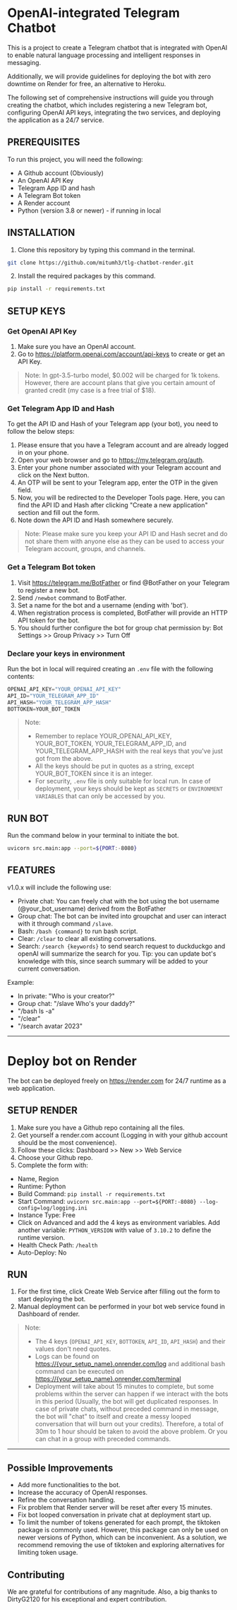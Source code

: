 # OpenAI-integrated Telegram Chatbot

This is a project to create a Telegram chatbot that is integrated with OpenAI to enable natural language processing and intelligent responses in messaging.

Additionally, we will provide guidelines for deploying the bot with zero downtime on Render for free, an alternative to Heroku.

The following set of comprehensive instructions will guide you through creating the chatbot, which includes registering a new Telegram bot, configuring OpenAI API keys, integrating the two services, and deploying the application as a 24/7 service.

## PREREQUISITES

To run this project, you will need the following:

- A Github account (Obviously)
- An OpenAI API Key
- Telegram App ID and hash
- A Telegram Bot token
- A Render account
- Python (version 3.8 or newer) - if running in local

## INSTALLATION

1. Clone this repository by typing this command in the terminal.

```bash
git clone https://github.com/mitumh3/tlg-chatbot-render.git
```

2. Install the required packages by this command.

```bash
pip install -r requirements.txt
```

## SETUP KEYS

### Get OpenAI API Key

1. Make sure you have an OpenAI account.
2. Go to <https://platform.openai.com/account/api-keys> to create or get an API Key.

> Note: In gpt-3.5-turbo model, $0.002 will be charged for 1k tokens. However, there are account plans that give you certain amount of granted credit (my case is a free trial of $18).

### Get Telegram App ID and Hash

To get the API ID and Hash of your Telegram app (your bot), you need to follow the below steps:

1. Please ensure that you have a Telegram account and are already logged in on your phone.
2. Open your web browser and go to <https://my.telegram.org/auth>.
3. Enter your phone number associated with your Telegram account and click on the Next button.
4. An OTP will be sent to your Telegram app, enter the OTP in the given field.
5. Now, you will be redirected to the Developer Tools page. Here, you can find the API ID and Hash after clicking "Create a new application" section and fill out the form.
6. Note down the API ID and Hash somewhere securely.

> Note: Please make sure you keep your API ID and Hash secret and do not share them with anyone else as they can be used to access your Telegram account, groups, and channels.

### Get a Telegram Bot token

1. Visit <https://telegram.me/BotFather> or find @BotFather on your Telegram to register a new bot.
2. Send `/newbot` command to BotFather.
3. Set a name for the bot and a username (ending with 'bot').
4. When registration process is completed, BotFather will provide an HTTP API token for the bot.
5. You should further configure the bot for group chat permission by: Bot Settings >> Group Privacy >> Turn Off

### Declare your keys in environment

Run the bot in local will required creating an `.env` file with the following contents:

```python
OPENAI_API_KEY="YOUR_OPENAI_API_KEY"
API_ID="YOUR_TELEGRAM_APP_ID"
API_HASH="YOUR_TELEGRAM_APP_HASH"
BOTTOKEN=YOUR_BOT_TOKEN
```

> Note:
>
> - Remember to replace YOUR_OPENAI_API_KEY, YOUR_BOT_TOKEN, YOUR_TELEGRAM_APP_ID, and YOUR_TELEGRAM_APP_HASH with the real keys that you've just got from the above.
> - All the keys should be put in quotes as a string, except YOUR_BOT_TOKEN since it is an integer.
> - For security, `.env` file is only suitable for local run. In case of deployment, your keys should be kept as `SECRETS` or `ENVIRONMENT VARIABLES` that can only be accessed by you.

## RUN BOT

Run the command below in your terminal to initiate the bot.

```bash
uvicorn src.main:app --port=${PORT:-8080}
```

## FEATURES

v1.0.x will include the following use:

- Private chat: You can freely chat with the bot using the bot username (@your_bot_username) derived from the BotFather
- Group chat: The bot can be invited into groupchat and user can interact with it through command `/slave`.
- Bash: `/bash {command}` to run bash script.
- Clear: `/clear` to clear all existing conversations.
- Search: `/search {keywords}` to send search request to duckduckgo and openAI will summarize the search for you. Tip: you can update bot's knowledge with this, since search summary will be added to your current conversation.

Example:

- In private: "Who is your creator?"
- Group chat: "/slave Who's your daddy?"
- "/bash ls -a"
- "/clear"
- "/search avatar 2023"

---

# Deploy bot on Render

The bot can be deployed freely on <https://render.com> for 24/7 runtime as a web application.

## SETUP RENDER

1. Make sure you have a Github repo containing all the files.
2. Get yourself a render.com account (Logging in with your github account should be the most convenience).
3. Follow these clicks: Dashboard >> New >> Web Service
4. Choose your Github repo.
5. Complete the form with:

- Name, Region
- Runtime: Python
- Build Command: `pip install -r requirements.txt`
- Start Command: `uvicorn src.main:app --port=${PORT:-8080} --log-config=log/logging.ini`
- Instance Type: Free
- Click on Advanced and add the 4 keys as environment variables. Add another variable: `PYTHON_VERSION` with value of `3.10.2` to define the runtime version.
- Health Check Path: `/health`
- Auto-Deploy: No

## RUN

1. For the first time, click Create Web Service after filling out the form to start deploying the bot.
2. Manual deployment can be performed in your bot web service found in Dashboard of render.

> Note:
>
> - The 4 keys (`OPENAI_API_KEY`, `BOTTOKEN`, `API_ID`, `API_HASH`) and their values don't need quotes.
> - Logs can be found on <https://{your_setup_name}.onrender.com/log> and additional bash command can be executed on <https://{your_setup_name}.onrender.com/terminal>
> - Deployment will take about 15 minutes to complete, but some problems within the server can happen if we interact with the bots in this period (Usually, the bot will get duplicated responses. In case of private chats, without preceded command in message, the bot will "chat" to itself and create a messy looped conversation that will burn out your credits). Therefore, a total of 30m to 1 hour should be taken to avoid the above problem. Or you can chat in a group with preceded commands.

---

## Possible Improvements

- Add more functionalities to the bot.
- Increase the accuracy of OpenAI responses.
- Refine the conversation handling.
- Fix problem that Render server will be reset after every 15 minutes.
- Fix bot looped conversation in private chat at deployment start up.
- To limit the number of tokens generated for each prompt, the tiktoken package is commonly used. However, this package can only be used on newer versions of Python, which can be inconvenient. As a solution, we recommend removing the use of tiktoken and exploring alternatives for limiting token usage.

## Contributing

We are grateful for contributions of any magnitude. Also, a big thanks to DirtyG2120 for his exceptional and expert contribution.
